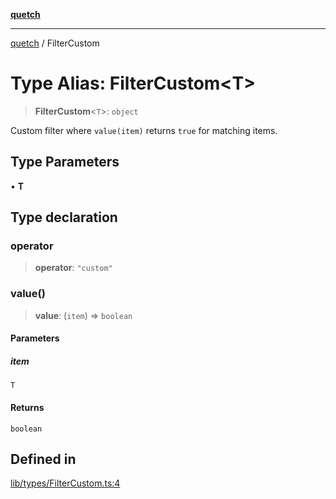 [**quetch**](../README.md)

***

[quetch](../README.md) / FilterCustom

# Type Alias: FilterCustom\<T\>

> **FilterCustom**\<`T`\>: `object`

Custom filter where `value(item)` returns `true` for matching items.

## Type Parameters

• **T**

## Type declaration

### operator

> **operator**: `"custom"`

### value()

> **value**: (`item`) => `boolean`

#### Parameters

##### item

`T`

#### Returns

`boolean`

## Defined in

[lib/types/FilterCustom.ts:4](https://github.com/nevoland/quetch/blob/d3c3874b3b683738adb5be9e083a7d95e2758c83/lib/types/FilterCustom.ts#L4)
